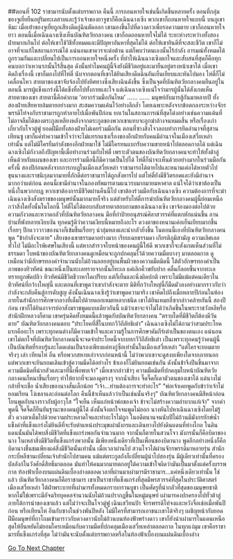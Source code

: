 ##ตอนที่ 102 ราชามารนับตั้งแต่บรรพกาล
คืนนี้ การถอนหายใจเช่นนี้เกิดขึ้นหลายครั้ง
ตอนที่กลุ่มของจูเยี่ยยืนอยู่ริมทะเลสาบและรู้ว่าเจ้าของยาจูซาก็คือเฉินฉางเซิง พวกเขาก็ถอนหายใจแบบนี้
บนภูเขาหิมะ เมื่อเท้าของจูเยี่ยถูกเสียงดีดกู่ฉินตัดออก เขามองขึ้นไปที่ดวงดาวเพื่อรอความตาย เขาก็ถอนหายใจยาว
ตอนนี้เมื่อเฉินฉางเซิงเห็นบัณฑิตวัยกลางคน เขาก็อดถอนหายใจไม่ได้
ระยะห่างระหว่างทั้งสองฝ่ายมากเกินไป ต่อให้เขาใช้วิธีทั้งหมดและมีปัญหาอันหาที่สุดไม่ได้ ต่อให้เขายินดีที่จะสละชีวิต เขาก็ไม่อาจที่จะแก้ไขสถานการณ์ได้
แน่นอนเขาควรจะต่อต้าน แต่ก็พบว่าตนเองนั้นไร้กำลัง อารมณ์ทั้งหมดได้ถูกรวมกันและเปลี่ยนไปเป็นการถอนหายใจหนึ่งครั้ง
ที่ทำให้เฉินฉางเซิงตกใจและสับสนที่สุดก็คือทุกคนบอกว่าเหวนรกนั้นไร้สิ้นสุด ดังนั้นทำไมคนผู้นี้จึงยังมีชีวิตอยู่และมายืนอยู่ตรงหน้าเขาได้
เมื่อเขาคิดถึงเรื่องนี้ เขาก็มองไปที่ไห่ตี๋
นับจากตอนที่เขาได้ยินเสียงดีดฉินอันเย็นเยียบและหันไปมอง ไห่ตี๋ก็ไม่เคลื่อนไหว สายตาของเขาจับจ้องไปยังทิศทางซึ่งเสียงฉินดังขึ้น ซึ่งเป็นจุดที่บัณฑิตวัยกลางคนยืนอยู่ในตอนนี้
มารผู้แข็งแกร่งนี้ได้แข็งทื่อไปทั้งกายและใจ แต่เฉินฉางเซิงแน่ใจว่ามารผู้นั้นได้สังเกตเห็นสายตาของเขา
สายตานี้คือคำถาม
‘อยากร่วมมือกันไหม’
……
……
มนุษย์กับมารสู้กันมาหลายปี ทั้งสองฝ่ายเสียหายล้มตายอย่างมาก สะสมความแค้นไว้อย่างลึกล้ำ โดยเฉพาะหลังจากข้อตกลงระหว่างจักรพรรดิไท่จงกับราชามารถูกทำลายไปเมื่อพันปีก่อน ยกเว้นในสถานการณ์ที่สุดโต่งอย่างเช่นความแค้นที่ไม่อาจลืมได้ของตระกูลเหลียงหลังจากตระกูลของพวกเขาแทบจะถูกฆ่าล้างจนหมดสิ้น หรือเรื่องเก่าเกี่ยวกับโจวตู๋ฟู ยอดฝีมือทั้งสองฝ่ายไม่เคยร่วมมือกัน ตอนที่ซางสิงโจวลอบทำการยึดอำนาจที่สุสานเทียนซู เขาก็แค่ทำความเข้าใจว่าจะไม่แทรกแซงเรื่องของอีกฝ่ายกับคนมีอำนาจในเมืองเสวี่ยเหล่าเท่านั้น แต่ไม่มีใครยืมกำลังของอีกฝ่ายมาใช้
ไม่มีใครทนแบกรับความขายหน้าไปตลอดกาลได้
แต่เฉินฉางเซิงไม่กังวลถึงปัญหานี้เมื่อทำงานร่วมกับไห่ตี๋ เพราะตัวตนของบัณฑิตวัยกลางคนจะทำให้ทั้งต้าลู่เห็นด้วยกับแผนของเขา
และการร่วมมือนี้ก็มีความเป็นไปได้ ไห่ตี๋ก็น่าจะเห็นด้วยอย่างมากในร่วมมือกันครั้งนี้
สองปีก่อนหลังจากการกบฏในเมืองเสวี่ยเหล่า ราชามารถได้ตายไปและหนานเค่อได้หายตัวไป ขุนนางและราชนิกุลมากมายที่ภักดีต่อราชามารได้ถูกสังหารไป แต่ไห่ตี๋ยังมีชีวิตรอดและยังมีอำนาจมากกว่าแต่ก่อน ตอนนี้เขามีอำนาจในกองทัพมารตามแนวรบมากมายมหาศาล แน่ใจได้ว่าเขาต้องเป็นหนึ่งในพวกกบฏ
หากเขาต้องการมีชีวิตผ่านคืนนี้ไป เขาต้องร่วมมือกับเฉินฉางเซิง
ความต้องการที่จะฆ่าเฉินฉางเซิงสังฆราชของมนุษย์นั้นมากมายก็จริง แต่สำหรับไห่ตี๋การฆ่าบัณฑิตวัยกลางคนผู้นี้ย่อมเหนือกว่าสิ่งใดทั้งนั้นในโลกนี้
ไห่ตี๋ไม่ได้ตอบกลับสายตาสอบถามของเฉินฉางเซิง เขาจ้องมองต่อไปด้วยความกังวลและหวาดกลัวที่บัณฑิตวัยกลางคน มือที่กำป้ายอนุสรณ์ศิลาสวรรค์ที่แตกหักแน่นขึ้น
ลานบ้านที่พังทลายเงียบงัน ทุกคนรู้ดีว่าความเงียบนี้หมายถึงอะไร
ดวงตาของหนานเค่อเย็นเยียบมากขึ้นเรื่อยๆ ปีกแวววาวของนางก็เข้มขึ้นเรื่อยๆ น่าลุ่มหลงและน่ากลัวยิ่งขึ้น
ในตอนนี้เองที่บัณฑิตวัยกลางคนพูด
“ข้ากำลังจะตาย”
เสียงของเขาธรรมดาอย่างมาก
เรียบเฉยธรรมดา เกียรติภูมิสามัญ ความเลิศเลอทั่วไป ไม่มีอะไรพิเศษในเสียงนี้
แต่หากสำรวจใบหน้าของคนผู้นี้ให้ดี พวกเขาก็จะสังเกตเห็นส่วนที่ไม่ธรรมดา
ใบหน้าของบัณฑิตวัยกลางคนดูเหมือนจะถูกปกคลุมไว้ด้วยความมืดบางๆ มาตลอดกาล
ดูเหมือนว่ามีอักษรทองคำจำนวนนับไม่ถ้วนลอยอยู่บนพื้นผิวของความมืดมิดนี้ ใต้ตัวอักษรทองคำเป็นภาพของทิวทัศน์ ขณะหนึ่งเป็นทะเลทรายจากนั้นก็ทะเล แค่เลิกคิ้วขยับปาก คลื่นก็ลอยขึ้นจากทะเล ทรายถูกพัดปลิว ทิวทัศน์มีชีวิตชีวาหาใดเปรียบ แต่ก็เย็นและนิ่งผิดปกติ เพราะไม่มีแม้แต่คนเดียวในทิวทัศน์ที่กว้างใหญ่นี้
และตอนที่เขาพูดว่าเขากำลังจะตาย มิติที่กว้างใหญ่นี้ก็มืดมัวลงอย่างมากราวกับว่ากำลังจะกลับคืนสู่การดับสูญ
ดังนั้นเฉินฉางเซิงรู้ว่าเขาพูดความจริง
เขาคิดไปถึงเมื่อหลายปีก่อนในห้องภายในสำนักการศึกษากลางที่เต็มไปด้วยดอกเหมยหลากชนิด เขาได้ยินเหมยลี่ซากล่าวคล้ายกันนี้
สองปีก่อน เขาก็ได้ยินอาจารย์อาสังฆราชพูดแบบเดียวกันนี้ แม้ว่าเขาจะจำไม่ได้ว่าเกิดขึ้นในพระราชวังหลีหรือสำนักฝึกหลวงก็ตาม
เขาครุ่นคิดทั้งหมดนี้แล้วพูดกับบัณฑิตวัยกลางคน “ตราบใดที่มีชีวิตก็ต้องมีวันตาย”
บัณฑิตวัยกลางคนตอบ “ประโยคที่สี่ในบทกวีวิถีลัทธิเต๋า”
เฉินฉางเซิงไม่ได้ถามว่าสามประโยคแรกคืออะไร เพราะทุกคนต่างก็มีความเข้าใจและความรู้ในการศึกษาคัมภีร์เต๋าเป็นของตนเอง แน่นอนเขาไม่ตกใจที่บัณฑิตวัยกลางคนนี้จะจดจำประโยคนี้จากบทกวีวิถีลัทธิเต๋า เป็นเพราะทุกคนรู้ว่าคนผู้นี้เป็นบัณฑิตที่รอบรู้และโดดเด่นเป็นรองเพียงแค่ทงกู่ซือเท่านั้นในเมืองเสวี่ยเหล่า
“แต่ใครจะยอมตายจริงๆ เล่า เทียนไห่ อิ๋น หรือพวกสหายเก่าจากก่อนหน้านี้ ไม่ว่าพวกเขาจะดูสงบเพียงใดจากภายนอก แต่พวกเขาจะยินยอมเดินเข้าสู่ความมืดได้อย่างไร ข้าเองก็ไม่ยินยอมเช่นกัน ดังนั้นข้าจึงปีนขึ้นมาจากความมืดมิดที่น่ากลัวและมาที่นี่เพื่อพบเจ้า”
เมื่อเขากล่าวช้าๆ ความมืดมิดที่ปกคลุมใบหน้าบัณฑิตวัยกลางคนก็หนาขึ้นเรื่อยๆ ทำให้ยากที่จะมองดูตรงๆ
จากน้ำเสียง จี๊ดจี๊ดก็เดาตัวตนของเขาได้ แต่นางไม่กล้าที่จะเชื่อ น้ำเสียงของนางสั่นเล็กน้อย
“เจ้า...ท่านต้องการจะทำอะไร”
“พ่อเจ้าเคยพูดกับข้าว่าเจ้าไม่ยอมเรียน โง่เขลาและอ่อนต่อโลก คืนนี้ข้าเห็นแล้วว่าเป็นเช่นนั้นจริงๆ”
บัณฑิตวัยกลางคนมีสีหน้าอ่อนโยนพูดกับนางราวกับผู้อาวุโส “ใจเย็น เห็นแก่หน้าพ่อของเจ้า ข้าจะไม่สร้างความลำบากแก่เจ้า”
จากคำพูดนี้ จี๊ดจี๊ดก็ยืนยันฐานะของคนผู้นี้ได้ ดังนั้นจึงตกใจจนพูดไม่ออก นางหันไปหาเฉินฉางเซิงโดยไม่รู้ตัว ดวงตาเต็มไปด้วยความประหลาดใจและทำอะไรไม่ถูก
ในอดีตนานจนนับปีไม่ถ้วนมีมังกรยักษ์น้ำแข็งดำที่แข็งแกร่งไม่ยินดีที่จะรับตำแหน่งประมุขเผ่ามังกรและเดินทางไปยังดินแดนที่ห่างไกล
ในดินแดนนั้นมันได้พบสิ่งมีชีวิตที่แข็งแกร่งพอกันจำนวนมาก จากนั้นก็ตายในสวนโจว
มังกรนั้นก็คือบิดาของนาง
ในเหล่าสิ่งมีชีวิตที่แข็งแกร่งพวกนั้น มีเพียงหนึ่งเดียวที่เป็นเพื่อนของบิดานาง พูดอีกอย่างหนึ่งก็คือ บิดานางชื่นชมเพียงแค่สิ่งมีชีวิตนั้นเท่านั้น
เมื่อเวลาผ่านไป สวนโจวได้ผ่านจักรพรรดิมาหลายรุ่น สำนักกระบี่หลีซานเปลี่ยนเจ้าสำนักไปสามคน แม้แต่ตระกูลถังก็เปลี่ยนผู้นำไปสองรุ่น มีผู้เดียวเท่านั้นที่ครองบัลลังก์ในวังศักดิ์สิทธิ์มาตลอด มันทำให้คนมากมายตกอยู่ใต้ความเข้าใจผิดว่ามันเป็นมาตั้งแต่ครั้งบรรพกาล ท้องฟ้าเบื้องบนแผ่นดินเบื้องล่างตลอดเวลาที่ผ่านมาเผ่ามารมีราชามาร...แค่หนึ่งเดียวเท่านั้น
ใช่แล้ว บัณฑิตวัยกลางคนก็คือราชามาร
เขาเป็นราชาที่แข็งแกร่งที่สุดมีพรสวรรค์ที่สุดในประวัติศาสตร์เมืองเสวี่ยเหล่า ใต้ฝ่าพระบาทที่เผ่ามารทั้งหมดกราบกรานบูชา เป็นศัตรูที่น่ากลัวที่สุดของมนุษยชาติ
หากไม่ใช่เพราะมีอัจฉริยบุคคลจำนวนนับไม่ถ้วนปรากฏขึ้นในหมู่มนุษย์ เผ่ามารคงปกครองไปทั่วต้าลู่ภายใต้การนำของเขาแล้ว
แต่ไม่ว่าจะเป็นโจวตู่ฟู เฉินเสวียนป้า จักรพรรดิไท่จงและหวังจื่อเช่อเมื่อพันปีก่อน หรือเทียนไห่ อิ๋นกับซางในช่วงพันปีหลัง ไม่มีใครที่สามารถเอาชนะเขาได้จริงๆ
เผชิญหน้ากับยอดฝีมือมนุษย์ที่ถาโถมเข้ามาราวกับดวงดาวนับไม่ถ้วนบนท้องฟ้าพร่างดาว เขาก็ยังนำเผ่ามารในแดนเหนือสุดให้ยืนหยัดไม่ยอมใครเหมือนกับความมืดที่ปกคลุมเมืองเสวี่ยเหล่าตลอดกาล
ในทุกแง่มุม เขาคือราชามารที่แข็งแกร่งที่สุด
ไม่ว่ามันจะนับตั้งแต่บรรพกาลหรือในท้องฟ้าเบื้องบนแผ่นดินเบื้องล่าง


[Go To Next Chapter]( ./775.md)